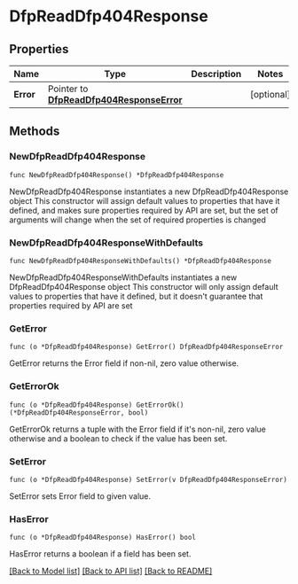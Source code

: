 # DfpReadDfp404Response

## Properties

Name | Type | Description | Notes
------------ | ------------- | ------------- | -------------
**Error** | Pointer to [**DfpReadDfp404ResponseError**](DfpReadDfp404ResponseError.md) |  | [optional] 

## Methods

### NewDfpReadDfp404Response

`func NewDfpReadDfp404Response() *DfpReadDfp404Response`

NewDfpReadDfp404Response instantiates a new DfpReadDfp404Response object
This constructor will assign default values to properties that have it defined,
and makes sure properties required by API are set, but the set of arguments
will change when the set of required properties is changed

### NewDfpReadDfp404ResponseWithDefaults

`func NewDfpReadDfp404ResponseWithDefaults() *DfpReadDfp404Response`

NewDfpReadDfp404ResponseWithDefaults instantiates a new DfpReadDfp404Response object
This constructor will only assign default values to properties that have it defined,
but it doesn't guarantee that properties required by API are set

### GetError

`func (o *DfpReadDfp404Response) GetError() DfpReadDfp404ResponseError`

GetError returns the Error field if non-nil, zero value otherwise.

### GetErrorOk

`func (o *DfpReadDfp404Response) GetErrorOk() (*DfpReadDfp404ResponseError, bool)`

GetErrorOk returns a tuple with the Error field if it's non-nil, zero value otherwise
and a boolean to check if the value has been set.

### SetError

`func (o *DfpReadDfp404Response) SetError(v DfpReadDfp404ResponseError)`

SetError sets Error field to given value.

### HasError

`func (o *DfpReadDfp404Response) HasError() bool`

HasError returns a boolean if a field has been set.


[[Back to Model list]](../README.md#documentation-for-models) [[Back to API list]](../README.md#documentation-for-api-endpoints) [[Back to README]](../README.md)


